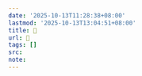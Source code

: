 ```yaml
---
date: '2025-10-13T11:28:38+08:00'
lastmod: '2025-10-13T13:04:51+08:00'
title: 󰝾
url: 󰝾
tags: []
src:
note:
---
```

